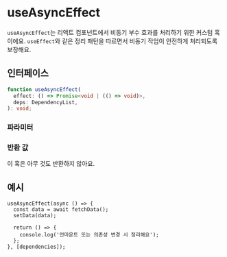 # useAsyncEffect

`useAsyncEffect`는 리액트 컴포넌트에서 비동기 부수 효과를 처리하기 위한 커스텀 훅이에요. `useEffect`와 같은 정리 패턴을 따르면서 비동기 작업이 안전하게 처리되도록 보장해요.

## 인터페이스
```ts
function useAsyncEffect(
  effect: () => Promise<void | (() => void)>,
  deps: DependencyList,
): void;

```

### 파라미터

<Interface
  required
  name="effect"
  type="() => Promise<void | (() => void)>"
  description="<code>useEffect</code> 패턴으로 실행되는 비동기 함수예요. 이 함수는 선택적으로 정리 함수를 반환할 수 있어요."
/>

<Interface
  name="deps"
  type="DependencyList"
  description="의존성 배열이에요. 이 배열의 어떤 값이 변경될 때마다 효과가 다시 실행돼요. 생략하면, 컴포넌트가 마운트될 때 한 번만 실행돼요."
/>

### 반환 값

이 훅은 아무 것도 반환하지 않아요.

## 예시

```tsx
useAsyncEffect(async () => {
  const data = await fetchData();
  setData(data);

  return () => {
    console.log('언마운트 또는 의존성 변경 시 정리해요');
  };
}, [dependencies]);
```
  
